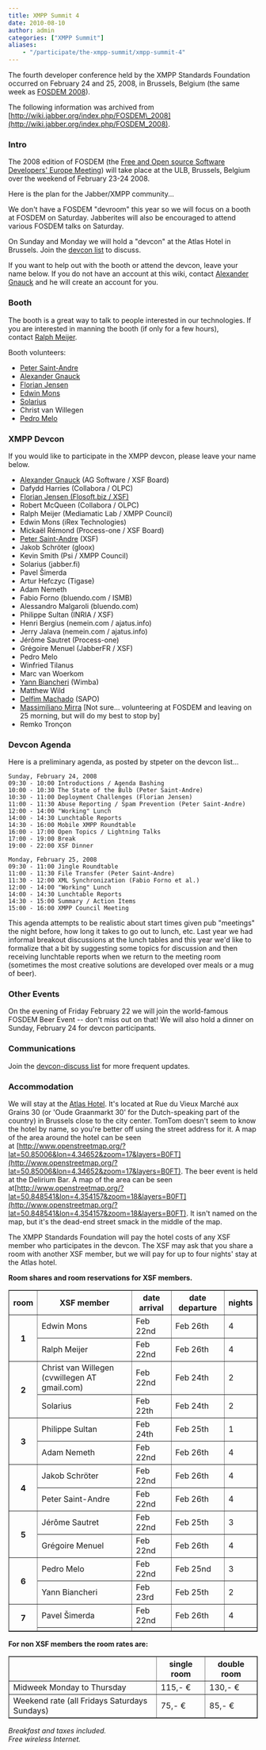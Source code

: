 ```yaml
---
title: XMPP Summit 4
date: 2010-08-10
author: admin
categories: ["XMPP Summit"]
aliases:
    - "/participate/the-xmpp-summit/xmpp-summit-4"
---
```


The fourth developer conference held by the XMPP Standards Foundation occurred on February 24 and 25, 2008, in Brussels, Belgium (the same week as [FOSDEM 2008](http://www.fosdem.org/)).

The following information was archived from [http://wiki.jabber.org/index.php/FOSDEM\_2008](http://wiki.jabber.org/index.php/FOSDEM_2008).

### Intro
The 2008 edition of FOSDEM (the [Free and Open source Software Developers' Europe Meeting](http://www.fosdem.org/)) will take place at the ULB, Brussels, Belgium over the weekend of February 23-24 2008.

Here is the plan for the Jabber/XMPP community...

We don't have a FOSDEM "devroom" this year so we will focus on a booth at FOSDEM on Saturday. Jabberites will also be encouraged to attend various FOSDEM talks on Saturday.

On Sunday and Monday we will hold a "devcon" at the Atlas Hotel in Brussels. Join the [devcon list](https://mail.jabber.org/mailman/listinfo/devcon) to discuss.

If you want to help out with the booth or attend the devcon, leave your name below. If you do not have an account at this wiki, contact [Alexander Gnauck](xmpp:gnauck@jabber.org) and he will create an account for you.

### Booth
The booth is a great way to talk to people interested in our technologies. If you are interested in manning the booth (if only for a few hours), contact [Ralph Meijer](xmpp:ralphm@ik.nu "xmpp:ralphm@ik.nu").

Booth volunteers:

-   [Peter Saint-Andre](xmpp:stpeter@jabber.org)
-   [Alexander Gnauck](xmpp:gnauck@jabber.org)
-   [Florian Jensen](xmpp:admin@im.flosoft.biz)
-   [Edwin Mons](xmpp:intosi@ik.nu)
-   [Solarius](xmpp:solarius@jabber.org)
-   Christ van Willegen
-   [Pedro Melo](xmpp:melo@simplicidade.org)

### XMPP Devcon
If you would like to participate in the XMPP devcon, please leave your name below.

-   [Alexander Gnauck](xmpp:gnauck@jabber.org) (AG Software / XSF Board)
-   Dafydd Harries (Collabora / OLPC)
-   [Florian Jensen (Flosoft.biz / XSF)](xmpp:admin@im.flosoft.biz)
-   Robert McQueen (Collabora / OLPC)
-   Ralph Meijer (Mediamatic Lab / XMPP Council)
-   Edwin Mons (iRex Technologies)
-   Mickaël Rémond (Process-one / XSF Board)
-   [Peter Saint-Andre](xmpp:stpeter@jabber.org) (XSF)
-   Jakob Schröter (gloox)
-   Kevin Smith (Psi / XMPP Council)
-   Solarius (jabber.fi)
-   Pavel Šimerda
-   Artur Hefczyc (Tigase)
-   Adam Nemeth
-   Fabio Forno (bluendo.com / ISMB)
-   Alessandro Malgaroli (bluendo.com)
-   Philippe Sultan (INRIA / XSF)
-   Henri Bergius (nemein.com / ajatus.info)
-   Jerry Jalava (nemein.com / ajatus.info)
-   Jérôme Sautret (Process-one)
-   Grégoire Menuel (JabberFR / XSF)
-   Pedro Melo
-   Winfried Tilanus
-   Marc van Woerkom
-   [Yann Biancheri](xmpp:yann.biancheri@gmail.com) (Wimba)
-   Matthew Wild
-   [Delfim Machado](xmpp:dbcm@jabber.org) (SAPO)
-   [Massimiliano Mirra](xmpp:bard@sameplace.cc) [Not sure... volunteering at FOSDEM and leaving on 25 morning, but will do my best to stop by]
-   Remko Tronçon

### Devcon Agenda
Here is a preliminary agenda, as posted by stpeter on the devcon list...

    Sunday, February 24, 2008
    09:30 - 10:00 Introductions / Agenda Bashing
    10:00 - 10:30 The State of the Bulb (Peter Saint-Andre)
    10:30 - 11:00 Deployment Challenges (Florian Jensen)
    11:00 - 11:30 Abuse Reporting / Spam Prevention (Peter Saint-Andre)
    12:00 - 14:00 "Working" Lunch
    14:00 - 14:30 Lunchtable Reports
    14:30 - 16:00 Mobile XMPP Roundtable
    16:00 - 17:00 Open Topics / Lightning Talks
    17:00 - 19:00 Break
    19:00 - 22:00 XSF Dinner

    Monday, February 25, 2008
    09:30 - 11:00 Jingle Roundtable
    11:00 - 11:30 File Transfer (Peter Saint-Andre)
    11:30 - 12:00 XML Synchronization (Fabio Forno et al.)
    12:00 - 14:00 "Working" Lunch
    14:00 - 14:30 Lunchtable Reports
    14:30 - 15:00 Summary / Action Items
    15:00 - 16:00 XMPP Council Meeting

This agenda attempts to be realistic about start times given pub "meetings" the night before, how long it takes to go out to lunch, etc. Last year we had informal breakout discussions at the lunch tables and this year we'd like to formalize that a bit by suggesting some topics for discussion and then receiving lunchtable reports when we return to the meeting room (sometimes the most creative solutions are developed over meals or a mug of beer).

### Other Events
On the evening of Friday February 22 we will join the world-famous FOSDEM Beer Event -- don't miss out on that!
We will also hold a dinner on Sunday, February 24 for devcon participants.

### Communications
Join the [devcon-discuss list](https://mail.jabber.org/mailman/listinfo/devcon) for more frequent updates.

### Accommodation
We will stay at the [Atlas Hotel](http://www.atlas-hotel.be/). It's located at Rue du Vieux Marché aux Grains 30 (or 'Oude Graanmarkt 30' for the Dutch-speaking part of the country) in Brussels close to the city center. TomTom doesn't seem to know the hotel by name, so you're better off using the street address for it. A map of the area around the hotel can be seen at [http://www.openstreetmap.org/?lat=50.85006&lon=4.34652&zoom=17&layers=B0FT](http://www.openstreetmap.org/?lat=50.85006&lon=4.34652&zoom=17&layers=B0FT). The beer event is held at the Delirium Bar. A map of the area can be seen at[http://www.openstreetmap.org/?lat=50.848541&lon=4.354157&zoom=18&layers=B0FT](http://www.openstreetmap.org/?lat=50.848541&lon=4.354157&zoom=18&layers=B0FT). It isn't named on the map, but it's the dead-end street smack in the middle of the map.

The XMPP Standards Foundation will pay the hotel costs of any XSF member who participates in the devcon. The XSF may ask that you share a room with another XSF member, but we will pay for up to four nights' stay at the Atlas hotel.

**Room shares and room reservations for XSF members.**

<table border="1"> <tbody> <tr> <th> room
</th> <th> XSF member
</th> <th> date arrival
</th> <th> date departure
</th> <th> nights
</th> </tr> <tr> <th rowspan="2"> 1
</th> <td> Edwin Mons
</td> <td> Feb 22nd
</td> <td> Feb 26th
</td> <td> 4
</td> </tr> <tr> <td> Ralph Meijer
</td> <td> Feb 22nd
</td> <td> Feb 26th
</td> <td> 4
</td> </tr> <tr> <th rowspan="2"> 2
</th> <td> Christ van Willegen (cvwillegen AT gmail.com)
</td> <td> Feb 22nd
</td> <td> Feb 24th
</td> <td> 2
</td> </tr> <tr> <td> Solarius
</td> <td> Feb 22th
</td> <td> Feb 24th
</td> <td> 2
</td> </tr> <tr> <th rowspan="2"> 3
</th> <td> Philippe Sultan
</td> <td> Feb 24th
</td> <td> Feb 25th
</td> <td> 1
</td> </tr> <tr> <td> Adam Nemeth
</td> <td> Feb 22nd
</td> <td> Feb 26th
</td> <td> 4
</td> </tr> <tr> <th rowspan="2"> 4
</th> <td> Jakob Schröter
</td> <td> Feb 22nd
</td> <td> Feb 26th
</td> <td> 4
</td> </tr> <tr> <td> Peter Saint-Andre
</td> <td> Feb 22nd
</td> <td> Feb 26th
</td> <td> 4
</td> </tr> <tr> <th rowspan="2"> 5
</th> <td> Jérôme Sautret
</td> <td> Feb 22nd
</td> <td> Feb 25th
</td> <td> 3
</td> </tr> <tr> <td> Grégoire Menuel
</td> <td> Feb 22nd
</td> <td> Feb 26th
</td> <td> 4
</td> </tr> <tr> <th rowspan="2"> 6
</th> <td> Pedro Melo
</td> <td> Feb 22nd
</td> <td> Feb 25nd
</td> <td> 3
</td> </tr> <tr> <td> Yann Biancheri
</td> <td> Feb 23rd
</td> <td> Feb 25th
</td> <td> 2
</td> </tr> <tr> <th rowspan="2"> 7
</th> <td> Pavel Šimerda
</td> <td> Feb 22nd
</td> <td> Feb 26th
</td> <td> 4
</td> </tr> <tr> <td> </td> <td> </td> <td> </td> <td> </td> </tr> </tbody> </table>

**For non XSF members the room rates are:**

<table border="1"> <tbody> <tr> <th> </th> <th> single room
</th> <th> double room
</th> </tr> <tr> <td> Midweek Monday to Thursday
</td> <td> 115,- €
</td> <td> 130,- €
</td> </tr> <tr> <td> Weekend rate (all Fridays Saturdays Sundays)
</td> <td> 75,- €
</td> <td> 85,- €
</td> </tr> </tbody> </table>

*Breakfast and taxes included.*  
*Free wireless Internet.*
